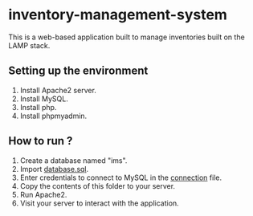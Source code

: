 # inventory-management-system
This is a web-based application built to manage inventories built on the LAMP stack.

## Setting up the environment
1. Install Apache2 server.
2. Install MySQL.
3. Install php.
4. Install phpmyadmin.

## How to run ?
1. Create a database named "ims".
2. Import [database.sql](./database.sql).
3. Enter credentials to connect to MySQL in the [connection](./connect.php) file.
4. Copy the contents of this folder to your server.
5. Run Apache2.
6. Visit your server to interact with the application.

